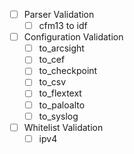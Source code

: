 - [ ] Parser Validation
    - [ ] cfm13 to idf 
- [ ] Configuration Validation
    - [ ] to_arcsight
    - [ ] to_cef
    - [ ] to_checkpoint
    - [ ] to_csv
    - [ ] to_flextext
    - [ ] to_paloalto
    - [ ] to_syslog
- [ ] Whitelist Validation
    - [ ] ipv4
